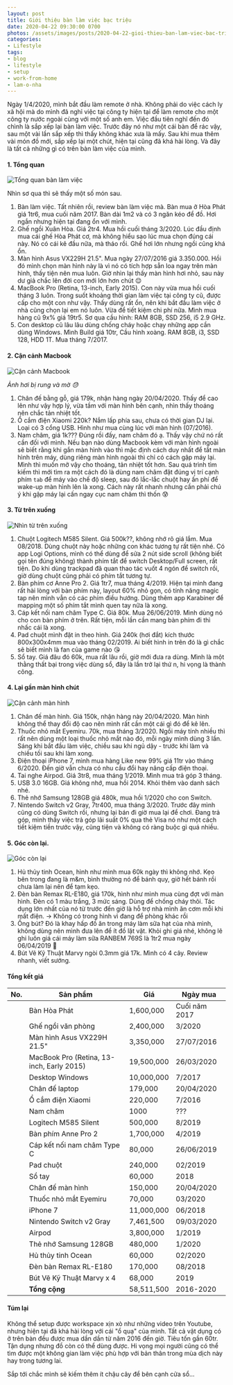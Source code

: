```yaml
---
layout: post
title: Giới thiệu bàn làm việc bạc triệu
date: 2020-04-22 09:30:00 0700
photos: /assets/images/posts/2020-04-22-gioi-thieu-ban-lam-viec-bac-trieu/tren-xuong.jpg
categories:
- Lifestyle
tags:
- blog
- lifestyle
- setup
- work-from-home
- lam-o-nha
---
```

Ngày 1/4/2020, mình bắt đầu làm remote ở nhà. Không phải do việc cách ly xã hội mà do mình đã nghỉ việc tại công ty hiện tại để làm remote cho một công ty nước ngoài cùng với một số anh em. Việc đầu tiên nghĩ đến đó chình là sắp xếp lại bàn làm việc. Trước đây nó như một cái bàn để rác vậy, sau một vài lần sắp xếp thì thấy không khác xưa là mấy. Sau khi mua thêm vài món đồ mới, sắp xếp lại một chút, hiện tại cũng đã khá hài lòng. Và đây là tất cả những gì có trên bàn làm việc của mình.

#### 1. Tổng quan

![Tổng quan bàn làm việc](/assets/images/posts/2020-04-22-gioi-thieu-ban-lam-viec-bac-trieu/tong-quan.jpg)

Nhìn sơ qua thì sẽ thấy một số món sau.

1. Bàn làm việc. Tất nhiên rồi, review bàn làm việc mà. Bàn mua ở Hòa Phát giá 1tr6, mua cuối năm 2017. Bàn dài 1m2 và có 3 ngăn kéo để đồ. Hơi ngắn nhưng hiện tại đang ổn với mình.
2. Ghế ngồi Xuân Hòa. Giá 2tr4. Mua hồi cuối tháng 3/2020. Lúc đầu định mua cái ghế Hòa Phát cơ, mà không hiểu sao lúc mua chọn đúng cái này. Nó có cái kê đầu nữa, mà tháo rồi. Ghế hơi lớn nhưng ngồi cũng khá ổn.
3. Màn hình Asus VX229H 21.5". Mua ngày 27/07/2016 giá 3.350.000. Hồi đó mình chọn màn hình này là vì nó có tích hợp sẵn loa ngay trên màn hình, thấy tiện nên mua luôn. Giờ nhìn lại thấy màn hình hơi nhỏ, sau này dư giả chắc lên đời con mới lớn hơn chút 😌
4. MacBook Pro (Retina, 13-inch, Early 2015). Con này vừa mua hồi cuối tháng 3 luôn. Trong suốt khoảng thời gian làm việc tại công ty cũ, được cấp cho một con như vậy. Thấy dùng rất ổn, nên khi bắt đầu làm việc ở nhà cũng chọn lại em nó luôn. Vừa để tiết kiệm chi phí nữa. Mình mua hàng cũ 9x% giá 19tr5. Sơ qua cầu hình: RAM 8GB, SSD 256, i5 2.9 GHz.
5. Con desktop cũ lâu lâu dùng chống cháy hoặc chạy những app cần dùng Windows. Mình Build giá 10tr, Cầu hình xoàng. RAM 8GB, i3, SSD 128, HDD 1T. Mua tháng 7/2017.

#### 2. Cận cảnh Macbook

![Cận cảnh Macbook](/assets/images/posts/2020-04-22-gioi-thieu-ban-lam-viec-bac-trieu/can-canh-macbook.JPG)

*Ảnh hơi bị rung và mờ 😓*

1. Chân đế bằng gỗ, giá 179k, nhận hàng ngày 20/04/2020. Thấy để cao lên như vậy hợp lý, vừa tầm với màn hình bên cạnh, nhìn thấy thoáng nên chắc tản nhiệt tốt.
2. Ổ cắm điện Xiaomi 220k? Nắm lấp phía sau, chưa có thời gian DJ lại. Loại có 3 cổng USB. Hình như mua cùng lúc với màn hình (07/2016).
3. Nam châm, giá 1k??? Đúng rồi đấy, nam châm đó ạ. Thấy vậy chứ nó rất cần đối với mình. Nếu bạn nào dùng Macbook kèm với màn hình ngoài sẽ biết rằng khi gắn màn hình vào thì mặc định cách duy nhất để tắt màn hình trên máy, dùng riêng màn hình ngoài thì chỉ có cách gập máy lại. Mình thì muốn mở vậy cho thoáng, tản nhiệt tốt hơn. Sau quá trình tìm kiếm thì mới tìm ra một cách đó là dùng nam châm đặt đúng vị trí cạnh phím `tab` để máy vào chế độ sleep, sau đó lắc-lắc chuột hay ấn phí để wake-up màn hình lên là xong. Cách này rất nhanh nhưng cần phải chú ý khi gập máy lại cấn ngay cục nam châm thì thốn 😰

#### 3. Từ trên xuống

![Nhìn từ trên xuống](/assets/images/posts/2020-04-22-gioi-thieu-ban-lam-viec-bac-trieu/tren-xuong.jpg)

1. Chuột Logitech M585 Silent. Giá 500k??, không nhớ rõ giá lắm. Mua 08/2018. Dùng chuột này hoặc những con khác tương tự rất tiện nhé. Có app Logi Options, mình có thể dùng để sửa 2 nút side scroll (không biết gọi tên đúng không) thành phím tắt để switch Desktop/Full screen, rất tiện. Do khi dùng trackpad đã quan thao tác vuốt 4 ngón để switch rồi, giờ dùng chuột cũng phải có phím tắt tương tự.
2. Bàn phím cơ Anne Pro 2. Giá 1tr7, mua tháng 4/2019. Hiện tại mình đang rất hài lòng với bàn phím này, layout 60% nhỏ gọn, có tính năng magic tap nên mình vẫn có các phím điều hướng. Dùng thêm app Karabiner để mapping một số phím tắt mình quen tay nữa là xong.
3. Cáp kết nối nam châm Type C. Giá 80k. Mua 26/06/2019. Mình dùng nó cho con bàn phím ở trên. Rất tiện, mỗi lần cần mang bàn phím đi thì nhấc cái là xong.
4. Pad chuột mình đặt in theo hình. Giá 240k (hơi đắt) kích thước 800x300x4mm mua vào tháng 02/2019. Ai biết hình in trên đó là gì chắc sẽ biết mình là fan của game nào 😘
5. Sổ tay. Giá đâu đó 60k, mua rất lâu rồi, giờ mới đưa ra dùng. Mình là một thằng thất bại trong việc dùng sổ, đây là lần trở lại thứ n, hi vọng là thành công.

#### 4. Lại gần màn hình chút

![Cận cảnh màn hình](/assets/images/posts/2020-04-22-gioi-thieu-ban-lam-viec-bac-trieu/can-canh-man-hinh.jpg)

1. Chân đế màn hình. Giá 150k, nhận hàng này 20/04/2020. Màn hình không thể thay đổi độ cao nên mình rất cần một cái gì đó để kê lên.
2. Thuốc nhỏ mắt Eyemiru. 70k, mua tháng 3/2020. Ngồi máy tính nhiều thì rất nên dùng một loại thuốc nhỏ mắt nào đó, mỗi ngày mình dùng 3 lần. Sáng khi bắt đầu làm việc, chiều sau khi ngủ dậy - trước khi làm và chiều tối sau khi làm xong.
3. Điện thoại iPhone 7, mình mua hàng Like new 99% giá 11tr vào tháng 6/2020. Đến giờ vẫn chưa có nhu cầu đổi hay nâng cấp điện thoại.
4. Tai nghe Airpod. Giá 3tr8, mua tháng 1/2019. Mình mua trả góp 3 tháng.
5. USB 3.0 16GB. Giá không nhớ, mua hồi 2014. Khỏi thêm vào danh sách nhé.
6. Thẻ nhớ Samsung 128GB giá 480k, mua hồi 1/2020 cho con Switch.
7. Nintendo Switch v2 Gray, 7tr400, mua tháng 3/2020. Trước đây mình cũng có dùng Switch rồi, nhưng lại bán đi giờ mua lại để chơi. Đang trả góp, mình thấy việc trả góp lãi suất 0% qua thẻ Visa nó như một cách tiết kiệm tiền trước vậy, cũng tiện và không có ràng buộc gì quá nhiều.

#### 5. Góc còn lại.

![Góc còn lại](/assets/images/posts/2020-04-22-gioi-thieu-ban-lam-viec-bac-trieu/goc.jpg)

1. Hủ thủy tinh Ocean, hình như mình mua 60k ngày thì không nhớ. Kẹo bên trong đang là m&m, bình thường nó để bánh quy, giờ hết bánh rồi chưa làm lại nên để tạm kẹo.
2. Đèn bàn Remax RL-E180, giá 170k, hình như mình mua cùng đợt với màn hình. Đèn có 1 màu trắng, 3 mức sáng. Dùng để chống cháy thôi. Tác dụng lớn nhất của nó từ trước đến giờ là hỗ trợ nhà mình ăn cơm mỗi khi mất điện. -> Không có trong hình vì đang để phòng khác rồi
3. Ống bút? Đó là khay hấp đồ ăn trong máy làm sữa hạt của nhà mình, không dùng nên mình đưa lên để ít đồ lặt vặt. Khỏi ghi giá nhé, không lẽ ghi luôn giá cái máy làm sữa RANBEM 769S là 1tr2 mua ngày 06/04/2019 😬
4. Bút Vẽ Kỹ Thuật Marvy ngòi 0.3mm giá 17k. Mình có 4 cây. Review nhanh, viết sướng.

#### Tổng kết giá

| No.  | Sản phẩm                                  | Giá        | Ngày mua      |
| ---- | ----------------------------------------- | ---------- | ------------- |
|      | Bàn Hòa Phát                              | 1,600,000  | Cuối năm 2017 |
|      | Ghế ngồi văn phòng                        | 2,400,000  | 3/2020        |
|      | Màn hình Asus VX229H 21.5"                | 3,350,000  | 27/07/2016    |
|      | MacBook Pro (Retina, 13-inch, Early 2015) | 19,500,000 | 26/03/2020    |
|      | Desktop Windows                           | 10,000,000 | 7/2017        |
|      | Chân đế laptop                            | 179,000    | 20/04/2020    |
|      | Ổ cắm điện Xiaomi                         | 220,000    | 7/2016        |
|      | Nam châm                                  | 1000       | ???           |
|      | Logitech M585 Silent                      | 500,000    | 8/2019        |
|      | Bàn phím Anne Pro 2                       | 1,700,000  | 4/2019        |
|      | Cáp kết nối nam châm Type C               | 80,000     | 26/06/2019    |
|      | Pad chuột                                 | 240,000    | 02/2019       |
|      | Sổ tay                                    | 60,000     | 2018          |
|      | Chân đế màn hình                          | 150,000    | 20/04/2020    |
|      | Thuốc nhỏ mắt Eyemiru                     | 70,000     | 03/2020       |
|      | iPhone 7                                  | 11,000,000 | 06/2018       |
|      | Nintendo Switch v2 Gray                   | 7,461,500  | 09/03/2020    |
|      | Airpod                                    | 3,800,000  | 1/2019        |
|      | Thẻ nhớ Samsung 128GB                     | 480,000    | 1/2020        |
|      | Hủ thủy tinh Ocean                        | 60,000     | 02/2020       |
|      | Đèn bàn Remax RL-E180                     | 170,000    | 08/2018       |
|      | Bút Vẽ Kỹ Thuật Marvy x 4                 | 68,000     | 2019          |
|      | **Tổng cộng**                             | 58,511,500 | 2016-2020     |

#### Túm lại

Không thể setup được workspace xịn xò như những video trên Youtube, nhưng hiện tại đã khá hài lòng với cái "ổ quạ" của mình. Tất cả vật dụng có ở trên bàn đều được mua dần dần từ năm 2016 đến giờ. Tiêu tốn gần 60tr. Tận dụng nhưng đồ còn có thể dùng được. Hi vọng mọi người cũng có thể tìm được một không gian làm việc phù hợp với bản thân trong mùa dịch này hay trong tương lai.

Sắp tới chắc mình sẽ kiếm thêm ít chậu cây để bên cạnh cửa sổ...
